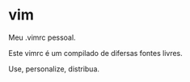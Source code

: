 # vim

Meu .vimrc pessoal.



Este vimrc é um compilado de difersas fontes livres.


Use, personalize, distribua.
